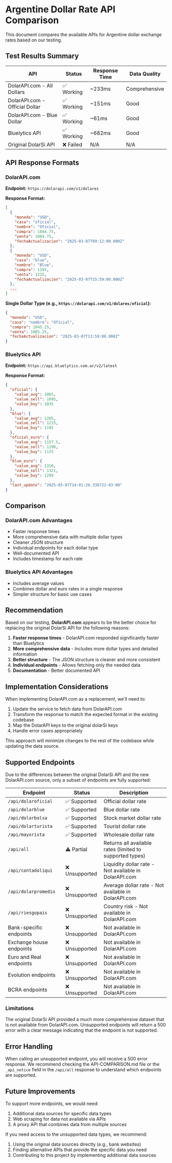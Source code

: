 # Argentine Dollar Rate API Comparison

This document compares the available APIs for Argentine dollar exchange rates based on our testing.

## Test Results Summary

| API | Status | Response Time | Data Quality |
|-----|--------|---------------|--------------|
| DolarAPI.com - All Dollars | ✅ Working | ~233ms | Comprehensive |
| DolarAPI.com - Official Dollar | ✅ Working | ~151ms | Good |
| DolarAPI.com - Blue Dollar | ✅ Working | ~61ms | Good |
| Bluelytics API | ✅ Working | ~682ms | Good |
| Original DolarSi API | ❌ Failed | N/A | N/A |

## API Response Formats

### DolarAPI.com

**Endpoint:** `https://dolarapi.com/v1/dolares`

**Response Format:**
```json
[
  {
    "moneda": "USD",
    "casa": "oficial",
    "nombre": "Oficial",
    "compra": 1044.75,
    "venta": 1084.75,
    "fechaActualizacion": "2025-03-07T09:12:00.000Z"
  },
  {
    "moneda": "USD",
    "casa": "blue",
    "nombre": "Blue",
    "compra": 1195,
    "venta": 1215,
    "fechaActualizacion": "2025-03-07T15:59:00.000Z"
  },
  ...
]
```

**Single Dollar Type (e.g., `https://dolarapi.com/v1/dolares/oficial`):**
```json
{
  "moneda": "USD",
  "casa": "nombre": "Oficial",
  "compra": 1045.25,
  "venta": 1085.25,
  "fechaActualizacion": "2025-03-07T13:59:00.000Z"
}
```

### Bluelytics API

**Endpoint:** `https://api.bluelytics.com.ar/v2/latest`

**Response Format:**
```json
{
  "oficial": {
    "value_avg": 1065,
    "value_sell": 1095,
    "value_buy": 1035
  },
  "blue": {
    "value_avg": 1205,
    "value_sell": 1215,
    "value_buy": 1195
  },
  "oficial_euro": {
    "value_avg": 1157.5,
    "value_sell": 1190,
    "value_buy": 1125
  },
  "blue_euro": {
    "value_avg": 1310,
    "value_sell": 1321,
    "value_buy": 1299
  },
  "last_update": "2025-03-07T14:01:26.336722-03:00"
}
```

## Comparison

### DolarAPI.com Advantages
- Faster response times
- More comprehensive data with multiple dollar types
- Cleaner JSON structure
- Individual endpoints for each dollar type
- Well-documented API
- Includes timestamp for each rate

### Bluelytics API Advantages
- Includes average values
- Combines dollar and euro rates in a single response
- Simpler structure for basic use cases

## Recommendation

Based on our testing, **DolarAPI.com** appears to be the better choice for replacing the original DolarSi API for the following reasons:

1. **Faster response times** - DolarAPI.com responded significantly faster than Bluelytics
2. **More comprehensive data** - Includes more dollar types and detailed information
3. **Better structure** - The JSON structure is cleaner and more consistent
4. **Individual endpoints** - Allows fetching only the needed data
5. **Documentation** - Better documented API

## Implementation Considerations

When implementing DolarAPI.com as a replacement, we'll need to:

1. Update the service to fetch data from DolarAPI.com
2. Transform the response to match the expected format in the existing codebase
3. Map the DolarAPI keys to the original dolarSi keys
4. Handle error cases appropriately

This approach will minimize changes to the rest of the codebase while updating the data source.

## Supported Endpoints

Due to the differences between the original DolarSi API and the new DolarAPI.com source, only a subset of endpoints are fully supported:

| Endpoint | Status | Description |
|----------|--------|-------------|
| `/api/dolaroficial` | ✅ Supported | Official dollar rate |
| `/api/dolarblue` | ✅ Supported | Blue dollar rate |
| `/api/dolarbolsa` | ✅ Supported | Stock market dollar rate |
| `/api/dolarturista` | ✅ Supported | Tourist dollar rate |
| `/api/mayorista` | ✅ Supported | Wholesale dollar rate |
| `/api/all` | ⚠️ Partial | Returns all available rates (limited to supported types) |
| `/api/contadoliqui` | ❌ Unsupported | Liquidity dollar rate - Not available in DolarAPI.com |
| `/api/dolarpromedio` | ❌ Unsupported | Average dollar rate - Not available in DolarAPI.com |
| `/api/riesgopais` | ❌ Unsupported | Country risk - Not available in DolarAPI.com |
| Bank-specific endpoints | ❌ Unsupported | Not available in DolarAPI.com |
| Exchange house endpoints | ❌ Unsupported | Not available in DolarAPI.com |
| Euro and Real endpoints | ❌ Unsupported | Not available in DolarAPI.com |
| Evolution endpoints | ❌ Unsupported | Not available in DolarAPI.com |
| BCRA endpoints | ❌ Unsupported | Not available in DolarAPI.com |

### Limitations

The original DolarSi API provided a much more comprehensive dataset that is not available from DolarAPI.com. Unsupported endpoints will return a 500 error with a clear message indicating that the endpoint is not supported.

## Error Handling

When calling an unsupported endpoint, you will receive a 500 error response. We recommend checking the API-COMPARISON.md file or the `_api_notice` field in the `/api/all` response to understand which endpoints are supported.

## Future Improvements

To support more endpoints, we would need:

1. Additional data sources for specific data types
2. Web scraping for data not available via APIs
3. A proxy API that combines data from multiple sources

If you need access to the unsupported data types, we recommend:

1. Using the original data sources directly (e.g., bank websites)
2. Finding alternative APIs that provide the specific data you need
3. Contributing to this project by implementing additional data sources 